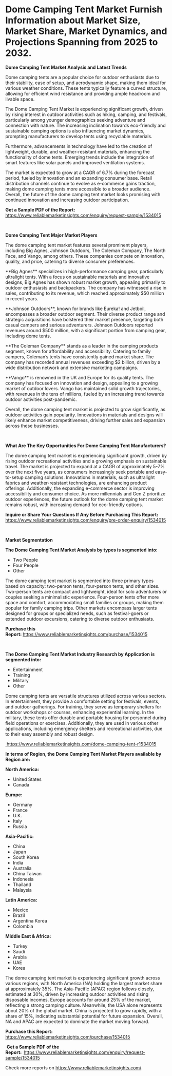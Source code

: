 <p><h1>Dome Camping Tent Market Furnish Information about Market Size, Market Share, Market Dynamics, and Projections Spanning from 2025 to 2032.</h1></p><p><strong>Dome Camping Tent Market Analysis and Latest Trends</strong></p>
<p><p>Dome camping tents are a popular choice for outdoor enthusiasts due to their stability, ease of setup, and aerodynamic shape, making them ideal for various weather conditions. These tents typically feature a curved structure, allowing for efficient wind resistance and providing ample headroom and livable space. </p><p>The Dome Camping Tent Market is experiencing significant growth, driven by rising interest in outdoor activities such as hiking, camping, and festivals, particularly among younger demographics seeking adventure and connection with nature. The increasing inclination towards eco-friendly and sustainable camping options is also influencing market dynamics, prompting manufacturers to develop tents using recyclable materials.</p><p>Furthermore, advancements in technology have led to the creation of lightweight, durable, and weather-resistant materials, enhancing the functionality of dome tents. Emerging trends include the integration of smart features like solar panels and improved ventilation systems. </p><p>The market is expected to grow at a CAGR of 6.7% during the forecast period, fueled by innovation and an expanding consumer base. Retail distribution channels continue to evolve as e-commerce gains traction, making dome camping tents more accessible to a broader audience. Overall, the future of the dome camping tent market looks promising with continued innovation and increasing outdoor participation.</p></p>
<p><strong>Get a Sample PDF of the Report:&nbsp;</strong> <a href="https://www.reliablemarketinsights.com/enquiry/request-sample/1534015?utm_campaign=3369&utm_medium=2&utm_source=Github&utm_content=ia&utm_term=04042025&utm_id=dome-camping-tent">https://www.reliablemarketinsights.com/enquiry/request-sample/1534015</a></p>
<p>&nbsp;</p>
<p><strong>Dome Camping Tent Major Market Players</strong></p>
<p><p>The dome camping tent market features several prominent players, including Big Agnes, Johnson Outdoors, The Coleman Company, The North Face, and Vango, among others. These companies compete on innovation, quality, and price, catering to diverse consumer preferences.</p><p>**Big Agnes** specializes in high-performance camping gear, particularly ultralight tents. With a focus on sustainable materials and innovative designs, Big Agnes has shown robust market growth, appealing primarily to outdoor enthusiasts and backpackers. The company has witnessed a rise in sales, contributing to its revenue, which reached approximately $50 million in recent years.</p><p>**Johnson Outdoors**, known for brands like Eureka! and Jetboil, encompasses a broader outdoor segment. Their diverse product range and strategic acquisitions have bolstered their market presence, targeting both casual campers and serious adventurers. Johnson Outdoors reported revenues around $500 million, with a significant portion from camping gear, including dome tents.</p><p>**The Coleman Company** stands as a leader in the camping products segment, known for affordability and accessibility. Catering to family campers, Coleman’s tents have consistently gained market share. The company has recorded annual revenues exceeding $2 billion, driven by a wide distribution network and extensive marketing campaigns.</p><p>**Vango** is renowned in the UK and Europe for its quality tents. The company has focused on innovation and design, appealing to a growing market of outdoor lovers. Vango has maintained solid growth trajectories, with revenues in the tens of millions, fueled by an increasing trend towards outdoor activities post-pandemic.</p><p>Overall, the dome camping tent market is projected to grow significantly, as outdoor activities gain popularity. Innovations in materials and designs will likely enhance market competitiveness, driving further sales and expansion across these businesses.</p></p>
<p>&nbsp;</p>
<p><strong>What Are The Key Opportunities For Dome Camping Tent Manufacturers?</strong></p>
<p><p>The dome camping tent market is experiencing significant growth, driven by rising outdoor recreational activities and a growing emphasis on sustainable travel. The market is projected to expand at a CAGR of approximately 5-7% over the next five years, as consumers increasingly seek portable and easy-to-setup camping solutions. Innovations in materials, such as ultralight fabrics and weather-resistant technologies, are enhancing product offerings. Additionally, the expanding e-commerce sector is improving accessibility and consumer choice. As more millennials and Gen Z prioritize outdoor experiences, the future outlook for the dome camping tent market remains robust, with increasing demand for eco-friendly options.</p></p>
<p><strong>Inquire or Share Your Questions If Any Before Purchasing This Report:</strong> <a href="https://www.reliablemarketinsights.com/enquiry/pre-order-enquiry/1534015?utm_campaign=3369&utm_medium=2&utm_source=Github&utm_content=ia&utm_term=04042025&utm_id=dome-camping-tent">https://www.reliablemarketinsights.com/enquiry/pre-order-enquiry/1534015</a></p>
<p>&nbsp;</p>
<p><strong>Market Segmentation</strong></p>
<p><strong>The Dome Camping Tent Market Analysis by types is segmented into:</strong></p>
<p><ul><li>Two People</li><li>Four People</li><li>Other</li></ul></p>
<p><p>The dome camping tent market is segmented into three primary types based on capacity: two-person tents, four-person tents, and other sizes. Two-person tents are compact and lightweight, ideal for solo adventurers or couples seeking a minimalistic experience. Four-person tents offer more space and comfort, accommodating small families or groups, making them popular for family camping trips. Other markets encompass larger tents designed for groups or specialized needs, such as festival-goers or extended outdoor excursions, catering to diverse outdoor enthusiasts.</p></p>
<p><strong>Purchase this Report:&nbsp;</strong><a href="https://www.reliablemarketinsights.com/purchase/1534015?utm_campaign=3369&utm_medium=2&utm_source=Github&utm_content=ia&utm_term=04042025&utm_id=dome-camping-tent">https://www.reliablemarketinsights.com/purchase/1534015</a></p>
<p>&nbsp;</p>
<p><strong>The Dome Camping Tent Market Industry Research by Application is segmented into:</strong></p>
<p><ul><li>Entertainment</li><li>Training</li><li>Military</li><li>Other</li></ul></p>
<p><p>Dome camping tents are versatile structures utilized across various sectors. In entertainment, they provide a comfortable setting for festivals, events, and outdoor gatherings. For training, they serve as temporary shelters for outdoor workshops or courses, enhancing experiential learning. In the military, these tents offer durable and portable housing for personnel during field operations or exercises. Additionally, they are used in various other applications, including emergency shelters and recreational activities, due to their easy assembly and robust design.</p></p>
<p><a href="https://www.reliablemarketinsights.com/dome-camping-tent-r1534015?utm_campaign=3369&utm_medium=2&utm_source=Github&utm_content=ia&utm_term=04042025&utm_id=dome-camping-tent">&nbsp;https://www.reliablemarketinsights.com/dome-camping-tent-r1534015</a></p>
<p><strong>In terms of Region, the Dome Camping Tent Market Players available by Region are:</strong></p>
<p>
    <p> <strong> North America: </strong>
        <ul>
            <li>United States</li>
            <li>Canada</li>
        </ul>
        </p> 
    <p> <strong> Europe: </strong>
        <ul>
            <li>Germany</li>
            <li>France</li>
            <li>U.K.</li>
            <li>Italy</li>
            <li>Russia</li>
        </ul>
        </p> 
    <p> <strong> Asia-Pacific: </strong>
        <ul>
            <li>China</li>
            <li>Japan</li>
            <li>South Korea</li>
            <li>India</li>
            <li>Australia</li>
            <li>China Taiwan</li>
            <li>Indonesia</li>
            <li>Thailand</li>
            <li>Malaysia</li>
        </ul>
        </p> 
    <p> <strong> Latin America: </strong>
        <ul>
            <li>Mexico</li>
            <li>Brazil</li>
            <li>Argentina Korea</li>
            <li>Colombia</li>
        </ul>
        </p> 
    <p> <strong> Middle East & Africa: </strong>
        <ul>
            <li>Turkey</li>
            <li>Saudi</li>
            <li>Arabia</li>
            <li>UAE</li>
            <li>Korea</li>
        </ul>
    </p>
    </p>
<p><p>The dome camping tent market is experiencing significant growth across various regions, with North America (NA) holding the largest market share at approximately 35%. The Asia-Pacific (APAC) region follows closely, estimated at 30%, driven by increasing outdoor activities and rising disposable incomes. Europe accounts for around 25% of the market, reflecting a strong camping culture. Meanwhile, the USA alone represents about 20% of the global market. China is projected to grow rapidly, with a share of 15%, indicating substantial potential for future expansion. Overall, NA and APAC are expected to dominate the market moving forward.</p></p>
<p><strong>Purchase this Report: </strong><a href="https://www.reliablemarketinsights.com/purchase/1534015?utm_campaign=3369&utm_medium=2&utm_source=Github&utm_content=ia&utm_term=04042025&utm_id=dome-camping-tent">https://www.reliablemarketinsights.com/purchase/1534015</a></p>
<p>&nbsp;<strong>Get a Sample PDF of the Report:&nbsp;&nbsp;</strong><a href="https://www.reliablemarketinsights.com/enquiry/request-sample/1534015?utm_campaign=3369&utm_medium=2&utm_source=Github&utm_content=ia&utm_term=04042025&utm_id=dome-camping-tent">https://www.reliablemarketinsights.com/enquiry/request-sample/1534015</a></p>
<p><strong></strong></p>
<p>Check more reports on <a href="https://www.reliablemarketinsights.com/?utm_campaign=3369&utm_medium=2&utm_source=Github&utm_content=ia&utm_term=04042025&utm_id=dome-camping-tent">https://www.reliablemarketinsights.com/</a></p>